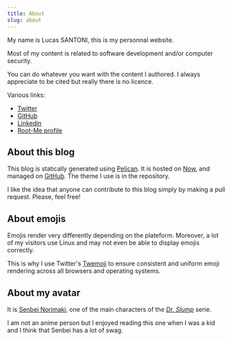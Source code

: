 ```yaml
---
title: About
slug: about
---
```


My name is Lucas SANTONI, this is my personnal website.

Most of my content is related to software development and/or computer
security.

You can do whatever you want with the content I authored. I always appreciate
to be cited but really there is no licence.

Various links:

* [Twitter](https://twitter.com/geographeur)
* [GitHub](https://github.com/geospace)
* [Linkedin](https://www.linkedin.com/in/lucas1337/)
* [Root-Me profile](https://www.root-me.org/Geographer)

## About this blog

This blog is statically generated using [Pelican](https://blog.getpelican.com/).
It is hosted on [Now](https://zeit.co/), and managed
on [GitHub](https://github.com/Geospace/blog.geographer.fr). The theme I use
is in the repository.

I like the idea that anyone can contribute to this blog simply by making a
pull request. Please, feel free!

## About emojis

Emojis render very differently depending on the plateform. Moreover, a lot of
my visitors use Linux and may not even be able to display emojis correctly.

This is why I use Twitter's [Twemoji](https://twemoji.twitter.com/) to ensure
consistent and uniform emoji rendering across all browsers and operating
systems.

## About my avatar

It is [Senbei Norimaki](https://drslump.fandom.com/wiki/Senbe_Norimaki), one
of the main characters of the *[Dr. Slump](https://en.wikipedia.org/wiki/Dr._Slump)* serie.

I am not an anime person but I enjoyed reading this one when I was a kid and I
think that Senbei has a lot of swag.